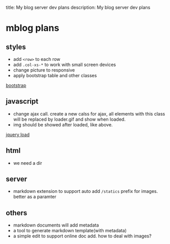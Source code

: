 title: My blog server dev plans
description: My blog server dev plans

# mblog plans
## styles
* add `<row>` to each row
* add `.col-xs-*` to work with small screen devices
* change picture to responsive
* apply bootstrap table and other classes

[bootstrap](https://getbootstrap.com/docs/3.3/css/#overview)
## javascript
* change ajax call. create a new calss for ajax, all elements with this class will be replaced by loader.gif and show when loaded.
* img should be showed after loaded, like above.

[jquery load](http://api.jquery.com/load/)

## html
* we need a dir

## server
* markdown extension to support auto add `/statics` prefix for images. better as a paramter

## others
* markdown documents will add metadata
* a tool to generate markdown template(with metadata)
* a simple edit to support online doc add. how to deal with images?
